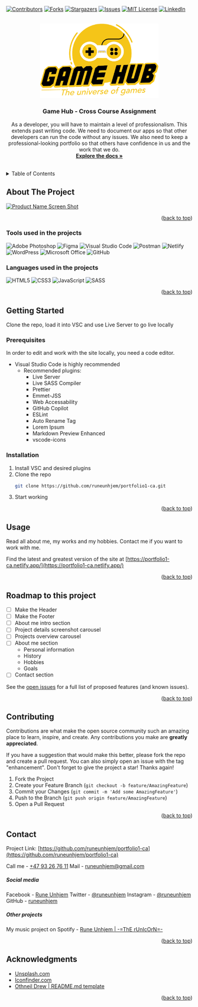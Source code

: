 <!-- Improved compatibility of back to top link: See: https://github.com/othneildrew/Best-README-Template/pull/73 -->
<a name="readme-top"></a>
<!--
*** Thanks for checking out the Best-README-Template. If you have a suggestion
*** that would make this better, please fork the repo and create a pull request
*** or simply open an issue with the tag "enhancement".
*** Don't forget to give the project a star!
*** Thanks again! Now go create something AMAZING! :D
-->



<!-- PROJECT SHIELDS -->
<!--
*** I'm using markdown "reference style" links for readability.
*** Reference links are enclosed in brackets [ ] instead of parentheses ( ).
*** See the bottom of this document for the declaration of the reference variables
*** for contributors-url, forks-url, etc. This is an optional, concise syntax you may use.
*** https://www.markdownguide.org/basic-syntax/#reference-style-links
-->
[![Contributors][contributors-shield]][contributors-url]
[![Forks][forks-shield]][forks-url]
[![Stargazers][stars-shield]][stars-url]
[![Issues][issues-shield]][issues-url]
[![MIT License][license-shield]][license-url]
[![LinkedIn][linkedin-shield]][linkedin-url]



<!-- PROJECT LOGO -->
<br />
<div align="center">
  <a href="https://github.com/runeunhjem/gamehub-wp-ca">
    <img src="images/gamehub/logo_ylw_blk.png" alt="Logo" width="320">
  </a>

<h3 align="center">Game Hub - Cross Course Assignment</h3>

  <p align="center">
    As a developer, you will have to maintain a level of professionalism. This extends past writing code. We need to document our apps so that other developers can run the code without any issues. We also need to keep a professional-looking portfolio so that others have confidence in us and the work that we do.
    <br />
    <a href="https://github.com/runeunhjem/portfolio1-ca"><strong>Explore the docs »</strong></a>
    <br />
    <br />

  </p>
</div>



<!-- TABLE OF CONTENTS -->
<details>
  <summary>Table of Contents</summary>
  <ol>
    <li>
      <a href="#about-the-project">Screenshot of the Project</a>
      <ul>
        <li><a href="#built-with">Tools used on the projects</a></li>
      </ul>
    </li>
    <li>
      <a href="#getting-started">Getting Started</a>
      <ul>
        <li><a href="#prerequisites">Prerequisites</a></li>
        <li><a href="#installation">Installation</a></li>
      </ul>
    </li>
    <li><a href="#usage">Usage</a></li>
    <li><a href="#roadmap">Roadmap</a></li>
    <li><a href="#contributing">Contributing</a></li>
    <li><a href="#license">License</a></li>
    <li><a href="#contact">Contact</a></li>
    <li><a href="#acknowledgments">Acknowledgments</a></li>
  </ol>
</details>



<!-- ABOUT THE PROJECT -->
## About The Project

[![Product Name Screen Shot][product-screenshot]](https://portfolio1-ca.netlify.app/)

<p align="right">(<a href="#readme-top">back to top</a>)</p>



### Tools used in the projects

![Adobe Photoshop](https://img.shields.io/badge/adobe%20photoshop-%2331A8FF.svg?style=for-the-badge&logo=adobe%20photoshop&logoColor=white) ![Figma](https://img.shields.io/badge/figma-%23F24E1E.svg?style=for-the-badge&logo=figma&logoColor=white) ![Visual Studio Code](https://img.shields.io/badge/Visual%20Studio%20Code-0078d7.svg?style=for-the-badge&logo=visual-studio-code&logoColor=white) ![Postman](https://img.shields.io/badge/Postman-FF6C37?style=for-the-badge&logo=postman&logoColor=white) ![Netlify](https://img.shields.io/badge/netlify-%23000000.svg?style=for-the-badge&logo=netlify&logoColor=#00C7B7) ![WordPress](https://img.shields.io/badge/WordPress-%23117AC9.svg?style=for-the-badge&logo=WordPress&logoColor=white) ![Microsoft Office](https://img.shields.io/badge/Microsoft_Office-D83B01?style=for-the-badge&logo=microsoft-office&logoColor=white) ![GitHub](https://img.shields.io/badge/github-%23121011.svg?style=for-the-badge&logo=github&logoColor=white)

### Languages used in the projects

![HTML5](https://img.shields.io/badge/html5-%23E34F26.svg?style=for-the-badge&logo=html5&logoColor=white) ![CSS3](https://img.shields.io/badge/css3-%231572B6.svg?style=for-the-badge&logo=css3&logoColor=white) ![JavaScript](https://img.shields.io/badge/javascript-%23323330.svg?style=for-the-badge&logo=javascript&logoColor=%23F7DF1E) ![SASS](https://img.shields.io/badge/SASS-hotpink.svg?style=for-the-badge&logo=SASS&logoColor=white)

<p align="right">(<a href="#readme-top">back to top</a>)</p>



<!-- GETTING STARTED -->
## Getting Started

Clone the repo, load it into VSC and use Live Server to go live locally

### Prerequisites

In order to edit and work with the site locally, you need a code editor.
* Visual Studio Code is highly recommended
  - Recommended plugins:
    - Live Server
    - Live SASS Compiler
    - Prettier
    - Emmet-JSS
    - Web Accessability
    - GitHub Copilot
    - ESLint
    - Auto Rename Tag
    - Lorem Ipsum
    - Markdown Preview Enhanced
    - vscode-icons

### Installation

1. Install VSC and desired plugins
2. Clone the repo
   ```sh
   git clone https://github.com/runeunhjem/portfolio1-ca.git
   ```
3. Start working

<p align="right">(<a href="#readme-top">back to top</a>)</p>



<!-- USAGE EXAMPLES -->
## Usage

Read all about me, my works and my hobbies. Contact me if you want to work with me.

Find the latest and greatest version of the site at [https://portfolio1-ca.netlify.app/](https://portfolio1-ca.netlify.app/)


<p align="right">(<a href="#readme-top">back to top</a>)</p>



<!-- ROADMAP -->
## Roadmap to this project

- [ ] Make the Header
- [ ] Make the Footer
- [ ] About me intro section
- [ ] Project details screenshot carousel
- [ ] Projects overview carousel
- [ ] About me section
    -  Personal information
    -  History
    -  Hobbies
    -  Goals
- [ ] Contact section

See the [open issues](https://github.com/runeunhjem/portfolio1-ca/issues) for a full list of proposed features (and known issues).

<p align="right">(<a href="#readme-top">back to top</a>)</p>



<!-- CONTRIBUTING -->
## Contributing

Contributions are what make the open source community such an amazing place to learn, inspire, and create. Any contributions you make are **greatly appreciated**.

If you have a suggestion that would make this better, please fork the repo and create a pull request. You can also simply open an issue with the tag "enhancement".
Don't forget to give the project a star! Thanks again!

1. Fork the Project
2. Create your Feature Branch (`git checkout -b feature/AmazingFeature`)
3. Commit your Changes (`git commit -m 'Add some AmazingFeature'`)
4. Push to the Branch (`git push origin feature/AmazingFeature`)
5. Open a Pull Request

<p align="right">(<a href="#readme-top">back to top</a>)</p>



<!-- CONTACT -->
## Contact
Project Link: [https://github.com/runeunhjem/portfolio1-ca](https://github.com/runeunhjem/portfolio1-ca)

Call me - [+47 93 26 76 11](tel:+4793267611)
Mail - runeunhjem@gmail.com
##### Social media
Facebook - [Rune Unhjem](https://www.facebook.com/runeunhjem/)
Twitter - [@runeunhjem](https://twitter.com/runeunhjem)
Instagram - [@runeunhjem](https://www.instagram.com/runeunhjem/)
GitHub - [runeunhjem](https://github.com/runeunhjem)
##### Other projects
My music project on Spotify - [Rune Unhjem | -=ThE rUnIcOrN=-](https://open.spotify.com/user/1116127880?si=8e9e9e8f3b5c4e9d)


<p align="right">(<a href="#readme-top">back to top</a>)</p>



<!-- ACKNOWLEDGMENTS -->
## Acknowledgments

* [Unsplash.com](https://unsplash.com/)
* [Iconfinder.com](https://www.iconfinder.com/)
* [Othneil Drew | README.md template](https://github.com/othneildrew)

<p align="right">(<a href="#readme-top">back to top</a>)</p>



<!-- MARKDOWN LINKS & IMAGES -->
<!-- https://www.markdownguide.org/basic-syntax/#reference-style-links -->
[contributors-shield]: https://img.shields.io/github/contributors/runeunhjem/gamehub-wp-ca.svg?style=for-the-badge
[contributors-url]: https://github.com/runeunhjem/gamehub-wp-ca/graphs/contributors
[forks-shield]: https://img.shields.io/github/forks/runeunhjem/gamehub-wp-ca.svg?style=for-the-badge
[forks-url]: https://github.com/runeunhjem/gamehub-wp-ca/network/members
[stars-shield]: https://img.shields.io/github/stars/runeunhjem/gamehub-wp-ca.svg?style=for-the-badge
[stars-url]: https://github.com/runeunhjem/gamehub-wp-ca/stargazers
[issues-shield]: https://img.shields.io/github/issues/runeunhjem/gamehub-wp-ca.svg?style=for-the-badge
[issues-url]: https://github.com/runeunhjem/gamehub-wp-ca/issues
[license-shield]: https://img.shields.io/github/license/runeunhjem/gamehub-wp-ca.svg?style=for-the-badge
[license-url]: https://github.com/runeunhjem/gamehub-wp-ca/blob/master/LICENSE.txt
[linkedin-shield]: https://img.shields.io/badge/-LinkedIn-black.svg?style=for-the-badge&logo=linkedin&colorB=555
[linkedin-url]: https://linkedin.com/in/runeunhjem
[product-screenshot]: images/screenshot.png

